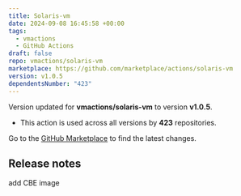 ```yaml
---
title: Solaris-vm
date: 2024-09-08 16:45:58 +00:00
tags:
  - vmactions
  - GitHub Actions
draft: false
repo: vmactions/solaris-vm
marketplace: https://github.com/marketplace/actions/solaris-vm
version: v1.0.5
dependentsNumber: "423"
---
```



Version updated for **vmactions/solaris-vm** to version **v1.0.5**.
- This action is used across all versions by **423** repositories.

Go to the [GitHub Marketplace](https://github.com/marketplace/actions/solaris-vm) to find the latest changes.

## Release notes

add CBE image
